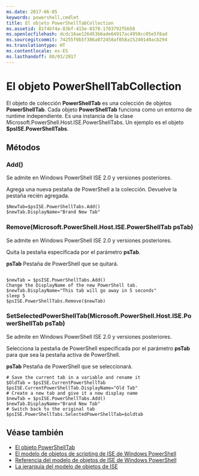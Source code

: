 ```yaml
---
ms.date: 2017-06-05
keywords: powershell,cmdlet
title: El objeto PowerShellTabCollection
ms.assetid: 81f4bf4a-83bf-415e-8378-1703792fbb58
ms.openlocfilehash: dcdc16ae126453b6ade64917ac4950cc05e5f8ad
ms.sourcegitcommit: 74255f0b5f386a072458af058a15240140acb294
ms.translationtype: HT
ms.contentlocale: es-ES
ms.lasthandoff: 08/03/2017
---
```

# <a name="the-powershelltabcollection-object"></a>El objeto PowerShellTabCollection
  El objeto de colección **PowerShellTab** es una colección de objetos **PowerShellTab**. Cada objeto **PowerShellTab** funciona como un entorno de runtime independiente. Es una instancia de la clase Microsoft.PowerShell.Host.ISE.PowerShellTabs. Un ejemplo es el objeto **$psISE.PowerShellTabs**.

## <a name="methods"></a>Métodos

### <a name="add"></a>Add\(\)
  Se admite en Windows PowerShell ISE 2.0 y versiones posteriores. 

 Agrega una nueva pestaña de PowerShell a la colección. Devuelve la pestaña recién agregada.

```
$NewTab=$psISE.PowerShellTabs.Add()
$newTab.DisplayName="Brand New Tab"
```

### <a name="removemicrosoftpowershellhostisepowershelltab-pstab"></a>Remove\(Microsoft.PowerShell.Host.ISE.PowerShellTab psTab\)
  Se admite en Windows PowerShell ISE 2.0 y versiones posteriores. 

 Quita la pestaña especificada por el parámetro **psTab**.

 **psTab** Pestaña de PowerShell que se quitará.

```

$newTab = $psISE.PowerShellTabs.Add()
Change the DisplayName of the new PowerShell tab. 
$newTab.DisplayName="This tab will go away in 5 seconds" 
sleep 5 
$psISE.PowerShellTabs.Remove($newTab)
```

### <a name="setselectedpowershelltabmicrosoftpowershellhostisepowershelltab-pstab"></a>SetSelectedPowerShellTab\(Microsoft.PowerShell.Host.ISE.PowerShellTab psTab\)
  Se admite en Windows PowerShell ISE 2.0 y versiones posteriores. 

 Selecciona la pestaña de PowerShell especificada por el parámetro **psTab** para que sea la pestaña activa de PowerShell.

 **psTab** Pestaña de PowerShell que se seleccionará.

```
# Save the current tab in a variable and rename it
$OldTab = $psISE.CurrentPowerShellTab
$psISE.CurrentPowerShellTab.DisplayName="Old Tab"
# Create a new tab and give it a new display name
$newTab = $psISE.PowerShellTabs.Add()
$newTab.DisplayName="Brand New Tab" 
# Switch back to the original tab
$psISE.PowerShellTabs.SelectedPowerShellTab=$oldtab
```

## <a name="see-also"></a>Véase también
- [El objeto PowerShellTab](The-PowerShellTab-Object.md) 
- [El modelo de objetos de scripting de ISE de Windows PowerShell](../ise/The-Windows-PowerShell-ISE-Scripting-Object-Model.md) 
- [Referencia del modelo de objetos de ISE de Windows PowerShell](../ise/Windows-PowerShell-ISE-Object-Model-Reference.md) 
- [La jerarquía del modelo de objetos de ISE](../ise/The-ISE-Object-Model-Hierarchy.md)

  

